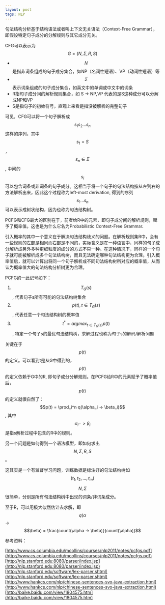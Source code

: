 ```yaml
---
layout: post
tags: NLP
---
```


句法结构分析基于结构语法或者叫上下文无关语法（Context-Free Grammar），即假设特定句子成分的分解规则与其它成分无关。

CFG可以表示为$$G=(N, \Sigma, R, S)$$

- $$N$$是指非词条组成的句子成分集合，如NP（名词性短语）、VP（动词性短语）等
- $$\Sigma$$表示词条组成的句子成分集合，如英文中的单词或中文中的词条
- R指句子成分间的解析规则集合，如 S -> NP,VP 代表的是S这种成分可以分解成NP和VP
- S是指句子的初始符号，直观上来看是指没被解析的完整句子

可见，CFG可以将一个句子解析成$$s_1 s_2...s_n$$这样的序列，其中$$s_1=S$$，$$s_n \in \Sigma$$, 中间的$$s_i$$可以包含词条或非词条的句子成分。这相当于将一个句子的句法结构按从左到右的方法解析出来，因此这个过程称为left-most derivation, 得到的序列$$s_1 ... s_n$$可以表示成树状结构，因为也称为句法结构树。

PCFG和CFG最大的区别在于，前者给R中的元素，即句子成分间的解析规则，赋予了概率值。这也是为什么它名为Probabilistic Context-Free Grammar.

引入概率的其中一个意义在于解决句法结构歧义的问题。在解析规则集R中，会有一些规则的左部是相同而右部是不同的，实际含义是在一种语言中，同样的句子成分解析成另外多种更细粒度的成分的方式不只一种。在这种情况下，同样的一个句子就可能被解析成多个句法结构树，而且无法确定哪种句法结构更为合理。引入概率值后，就可以计算出将同一个句子解析成不同句法结构树所对应的概率值，从而认为概率值大的句法结构分析树更为合理。

PCFG的一此记号如下：

1. $$T_G(s)$$, 代表句子s所有可能的句法结构树集合
2. $$p(t), t \in T_G(s)$$, 代表任意一个句法结构树的概率值
3. $$t^* = argmax_{t \in T_G(s)} p(t)$$, 特定一个句子s的最优句法结构树，求解过程也称为句子s的解码/解析问题

关键在于$$p(t)$$的定义。可以看到t是从G中得到的，$$p(t)$$的定义依赖于G中的R, 即句子成分分解规则。在PCFG给R中的元素赋予了概率值后，$$p(t)$$的定义就很自然了：$$p(t) = \prod_i^n q(\alpha_i -> \beta_i)$$, 其中$$\alpha_i -> \beta_i$$是指s解析过程中包含的R中的规则。

另一个问题是如何得到一个语法模型，即如何求出$$N, \Sigma, R, S$$。

这其实是一个有监督学习问题，训练数据是标注好的句法结构树如$$(t_1, t_2, ..., t_m)$$

$$N, \Sigma$$很简单，分别是所有句法结构树中出现的词条/非词条成分。

至于R，可以用极大似然估计去求解，即$$q(\alpha$$ -> $$\beta) = \frac{count(\alpha -> \beta)}{count(\alpha)}$$

参考资料：

[http://www.cs.columbia.edu/mcollins/courses/nlp2011/notes/pcfgs.pdf](http://www.cs.columbia.edu/mcollins/courses/nlp2011/notes/pcfgs.pdf)
[http://nlp.stanford.edu:8080/parser/index.jsp](http://nlp.stanford.edu:8080/parser/index.jsp)
[http://nlp.stanford.edu/software/lex-parser.shtml](http://nlp.stanford.edu/software/lex-parser.shtml)
[http://www.hankcs.com/nlp/chinese-sentences-svo-java-extraction.html](http://www.hankcs.com/nlp/chinese-sentences-svo-java-extraction.html)
[http://baike.baidu.com/view/1804575.htm](http://baike.baidu.com/view/1804575.htm)
